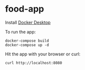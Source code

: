 # food-app

Install [Docker Desktop](https://www.docker.com/products/docker-desktop) 

To run the app:
```
docker-compose build
docker-compose up -d
```

Hit the app with your browser or curl:
```
curl http://localhost:8080
```